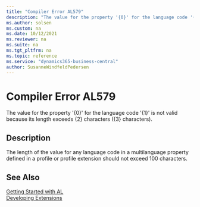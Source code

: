 ```yaml
---
title: "Compiler Error AL579"
description: "The value for the property '{0}' for the language code '{1}' is not valid because its length exceeds {2} characters ({3} characters)."
ms.author: solsen
ms.custom: na
ms.date: 10/12/2021
ms.reviewer: na
ms.suite: na
ms.tgt_pltfrm: na
ms.topic: reference
ms.service: "dynamics365-business-central"
author: SusanneWindfeldPedersen
---
```

[//]: # (START>DO_NOT_EDIT)
[//]: # (IMPORTANT:Do not edit any of the content between here and the END>DO_NOT_EDIT.)
[//]: # (Any modifications should be made in the .xml files in the ModernDev repo.)
# Compiler Error AL579
The value for the property '{0}' for the language code '{1}' is not valid because its length exceeds {2} characters ({3} characters).


## Description
The length of the value for any language code in a multilanguage property defined in a profile or profile extension should not exceed 100 characters.

[//]: # (IMPORTANT: END>DO_NOT_EDIT)
## See Also  
[Getting Started with AL](../devenv-get-started.md)  
[Developing Extensions](../devenv-dev-overview.md)  